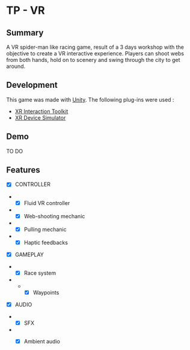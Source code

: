 # TP - VR
## Summary

A VR spider-man like racing game, result of a 3 days workshop with the objective to create a VR interactive experience.
Players can shoot webs from both hands, hold on to scenery and swing through the city to get around.

## Development

This game was made with [Unity](https://www.unrealengine.com/fr).
The following plug-ins were used :
- [XR Interaction Toolkit](https://docs.unity3d.com/Packages/com.unity.xr.interaction.toolkit@2.5/manual/index.html)
- [XR Device Simulator](https://medium.com/@victormct/create-test-you-vr-projects-without-needing-a-physical-vt-headset-in-unity-ae2545431e0e)

## Demo

TO DO

## Features  
  
- [x] CONTROLLER
- - [x] Fluid VR controller
- - [x] Web-shooting mechanic
- - [x] Pulling mechanic
- - [x] Haptic feedbacks

- [x] GAMEPLAY
- - [x] Race system
- - - [x] Waypoints

- [x] AUDIO
- - [x] SFX
- - [x] Ambient audio


